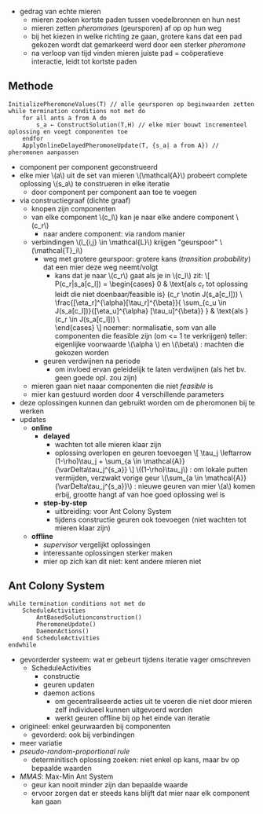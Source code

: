 
* gedrag van echte mieren
    * mieren zoeken kortste paden tussen voedelbronnen en hun nest
    * mieren zetten *pheromones* (geursporen) af op op hun weg
    * bij het kiezen in welke richting ze gaan, grotere kans dat een pad gekozen wordt dat gemarkeerd werd door een sterker *pheromone*
    * na verloop van tijd vinden mieren juiste pad
    = coöperatieve interactie, leidt tot kortste paden

## Methode

```
InitializePheromoneValues(T) // alle geursporen op beginwaarden zetten
while termination conditions not met do
    for all ants a from A do
        s_a ← ConstructSolution(T,H) // elke mier bouwt incrementeel oplossing en voegt componenten toe
    endfor
    ApplyOnlineDelayedPheromoneUpdate(T, {s_a| a from A}) // pheromonen aanpassen
```

* component per component geconstrueerd
* elke mier \\(a\\) uit de set van mieren \\(\mathcal{A}\\) probeert complete oplossing \\(s_a\\) te construeren in elke iteratie
    * door component per component aan toe te voegen
* via constructiegraaf (dichte graaf)
    * knopen zijn componenten
    * van elke component \\(c_l\\) kan je naar elke andere component \\(c_r\\)
        * naar andere component: via random manier
    * verbindingen \\(l_{i,j} \in \mathcal{L}\\) krijgen "geurspoor" \\(\mathcal{T}_i\\)
        * weg met grotere geurspoor: grotere kans (*transition probability*) dat een mier deze weg neemt/volgt
            * kans dat je naar \\(c_r\\) gaat als je in \\(c_l\\) zit:
              \\[
                    P(c_r|s_a[c_l]) = 
                    \begin{cases}
                        0  & \text{als $c_r$ tot oplossing leidt die niet doenbaar/feasible is} (c_r \notin J(s_a[c_l])) \\\
                        \frac{[\eta_r]^{\alpha}[\tau_r]^{\beta}}{ \sum_{c_u \in J(s_a[c_l])}{[\eta_u]^{\alpha} [\tau_u]^{\beta}} } & \text{als } (c_r \in J(s_a[c_l]))  \\\
                    \end{cases}
              \\]
              noemer: normalisatie, som van alle componenten die feasible zijn (om <= 1 te verkrijgen)
              teller: eigenlijke voorwaarde
              \\(\alpha \\) en \\(\beta\\) : machten die gekozen worden
        * geuren verdwijnen na periode
            * om invloed ervan geleidelijk te laten verdwijnen (als het bv. geen goede opl. zou zijn)
    * mieren gaan niet naaar componenten die niet *feasible* is
    * mier kan gestuurd worden door 4 verschillende parameters
* deze oplossingen kunnen dan gebruikt worden om de pheromonen bij te werken
* updates
    * **online**
        * **delayed**
            * wachten tot alle mieren klaar zijn
            * oplossing overlopen en geuren toevoegen
            \\[ \tau_j \leftarrow (1-\rho)\tau_j + \sum_{a \in \mathcal{A}}{\varDelta\tau_j^{s_a}} \\]
            \\((1-\rho)\tau_j\\) : om lokale putten vermijden, verzwakt vorige geur
            \\(\sum_{a \in \mathcal{A}}{\varDelta\tau_j^{s_a}}\\) : nieuwe geuren van mier \\(a\\) komen erbij, grootte hangt af van hoe goed oplossing wel is
        * **step-by-step**
            * uitbreiding: voor Ant Colony System
            * tijdens constructie geuren ook toevoegen (niet wachten tot mieren klaar zijn)
    * **offline**
        * *supervisor* vergelijkt oplossingen
        * interessante oplossingen sterker maken
        * mier op zich kan dit niet: kent andere mieren niet

## Ant Colony System

```
while termination conditions not met do
    ScheduleActivities
        AntBasedSolutionconstruction()
        PheromoneUpdate()
        DaemonActions()
    end ScheduleActivities
endwhile
```

* gevorderder systeem: wat er gebeurt tijdens iteratie vager omschreven
    * ScheduleActivities
        * constructie
        * geuren updaten
        * daemon actions
            * om gecentraliseerde acties uit te voeren die niet door mieren zelf individueel kunnen uitgevoerd worden
            * werkt geuren offline bij op het einde van iteratie
* origineel: enkel geurwaarden bij componenten
    * gevorderd: ook bij verbindingen
* meer variatie
* *pseudo-random-proportional rule*
    * determinitisch oplossing zoeken: niet enkel op kans, maar bv op bepaalde waarden
* *MMAS*: Max-Min Ant System
    * geur kan nooit minder zijn dan bepaalde waarde
    * ervoor zorgen dat er steeds kans blijft dat mier naar elk component kan gaan

